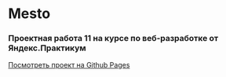 # Mesto

### Проектная работа 11 на курсе по веб-разработке от Яндекс.Практикум

[Посмотреть проект на Github Pages](https://sanfili.github.io/)
